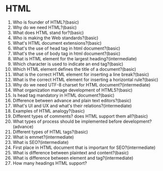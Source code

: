# HTML

1. Who is founder of HTML?(basic)
2. Why do we need HTML?(basic)
3. What does HTML stand for?(basic)
4. Who is making the Web standards?(basic)
5. What's HTML document extensions?(basic)
6. What's the use of head tag in html document?(basic)
7. What's the use of body tag in html document?(basic)
8. What is HTML element for the largest heading?(intermediate)
9. Which character is used to indicate an end tag?(basic)
10. Which HTML element defines the title of a document?(basic)
11. What is the correct HTML element for inserting a line break?(basic)
12. What is the correct HTML element for inserting a horizontal rule?(basic)
13. Why do we need UTF-8 charset for HTML document?(intermediate)
14. What organization manage development of HTML5?(basic)
15. Is head tag mandatory in HTML document?(basic)
16. Difference between advance and plain text editors?(basic)
17. What's UI and UX and what's their relations?(intermediate)
18. Examples of HTML analogy?(basic)
19. Different types of comments? does HTML support them all?(basic)
20. What types of process should be implemented before development?(advance)
21. Different types of HTML tags?(basic)
22. What is emmet?(intermediate)
23. What is SEO?(intermediate)
24. First place in HTML document that is important for SEO?(intermediate)
25. What is difference between plaintext and content?(basic)
26. What is difference between element and tag?(intermediate)
27. How many headings HTML support?
